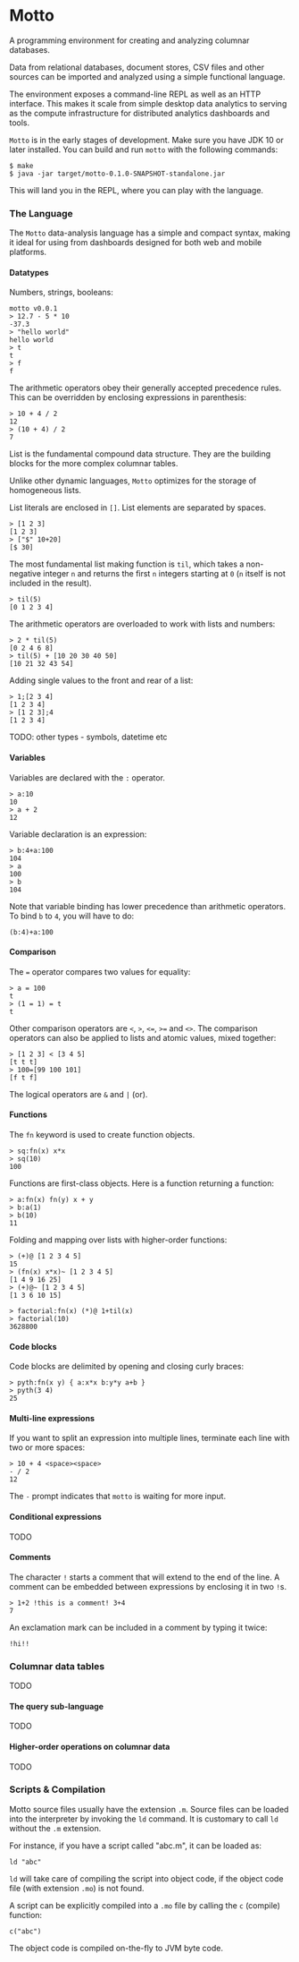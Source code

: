 # Motto

A programming environment for creating and analyzing columnar databases.

Data from relational databases, document stores, CSV files and other sources can be imported and analyzed using a simple functional language.

The environment exposes a command-line REPL as well as an HTTP interface.
This makes it scale from simple desktop data analytics to serving as the compute infrastructure for
distributed analytics dashboards and tools.

`Motto` is in the early stages of development. Make sure you have JDK 10 or later installed.
You can build and run `motto` with the following commands:

```
$ make
$ java -jar target/motto-0.1.0-SNAPSHOT-standalone.jar
```

This will land you in the REPL, where you can play with the language.

### The Language

The `Motto` data-analysis language has a simple and compact syntax, making it ideal for using from dashboards
designed for both web and mobile platforms.

#### Datatypes

Numbers, strings, booleans:

```
motto v0.0.1
> 12.7 - 5 * 10
-37.3
> "hello world"
hello world
> t
t
> f
f
```

The arithmetic operators obey their generally accepted precedence rules. This can be
overridden by enclosing expressions in parenthesis:

```
> 10 + 4 / 2
12
> (10 + 4) / 2
7
```

List is the fundamental compound data structure.
They are the building blocks for the more complex columnar tables.

Unlike other dynamic languages, `Motto` optimizes for the storage of homogeneous lists.

List literals are enclosed in `[]`. List elements are separated by spaces.

```
> [1 2 3]
[1 2 3]
> ["$" 10+20]
[$ 30]
```

The most fundamental list making function is `til`, which takes a non-negative integer `n` and returns
the first `n` integers starting at `0` (`n` itself is not included in the result).

```
> til(5)
[0 1 2 3 4]
```

The arithmetic operators are overloaded to work with lists and numbers:

```
> 2 * til(5)
[0 2 4 6 8]
> til(5) + [10 20 30 40 50]
[10 21 32 43 54]
```

Adding single values to the front and rear of a list:

```
> 1;[2 3 4]
[1 2 3 4]
> [1 2 3];4
[1 2 3 4]
```

TODO: other types - symbols, datetime etc

#### Variables

Variables are declared with the `:` operator.

```
> a:10
10
> a + 2
12
```

Variable declaration is an expression:

```
> b:4+a:100
104
> a
100
> b
104
```

Note that variable binding has lower precedence than arithmetic operators.
To bind `b` to `4`, you will have to do:

```
(b:4)+a:100
```

#### Comparison

The `=` operator compares two values for equality:

```
> a = 100
t
> (1 = 1) = t
t
```

Other comparison operators are `<`, `>`, `<=`, `>=` and `<>`.
The comparison operators can also be applied to lists and atomic values, mixed together:

```
> [1 2 3] < [3 4 5]
[t t t]
> 100=[99 100 101]
[f t f]
```

The logical operators are `&` and `|` (or).

#### Functions

The `fn` keyword is used to create function objects.

```
> sq:fn(x) x*x
> sq(10)
100
```

Functions are first-class objects. Here is a function returning a function:

```
> a:fn(x) fn(y) x + y
> b:a(1)
> b(10)
11
```

Folding and mapping over lists with higher-order functions:

```
> (+)@ [1 2 3 4 5]
15
> (fn(x) x*x)~ [1 2 3 4 5]
[1 4 9 16 25]
> (+)@~ [1 2 3 4 5]
[1 3 6 10 15]

> factorial:fn(x) (*)@ 1+til(x)
> factorial(10)
3628800
```

#### Code blocks

Code blocks are delimited by opening and closing curly braces:

```
> pyth:fn(x y) { a:x*x b:y*y a+b }
> pyth(3 4)
25
```

#### Multi-line expressions

If you want to split an expression into multiple lines, terminate each line with two or more spaces:

```
> 10 + 4 <space><space>
- / 2
12
```

The `-` prompt indicates that `motto` is waiting for more input.

#### Conditional expressions

TODO

#### Comments

The character `!` starts a comment that will extend to the end of the line.
A comment can be embedded between expressions by enclosing it in two `!`s.

```
> 1+2 !this is a comment! 3+4
7
```

An exclamation mark can be included in a comment by typing it twice:

```
!hi!!
```

### Columnar data tables

TODO

#### The query sub-language

TODO

#### Higher-order operations on columnar data

TODO

### Scripts & Compilation

Motto source files usually have the extension `.m`.
Source files can be loaded into the interpreter by invoking the `ld` command.
It is customary to call `ld` without the `.m` extension.

For instance, if you have a script called "abc.m", it can be loaded as:

```
ld "abc"
```

`ld` will take care of compiling the script into object code, if the object code
file (with extension `.mo`) is not found.

A script can be explicitly compiled into a `.mo` file by calling the `c` (compile) function:

```
c("abc")
```

The object code is compiled on-the-fly to JVM byte code.